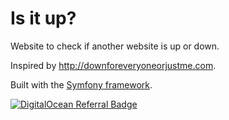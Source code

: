# Is it up?

Website to check if another website is up or down.

Inspired by http://downforeveryoneorjustme.com.

Built with the [Symfony framework](https://symfony.com/).

[![DigitalOcean Referral Badge](https://web-platforms.sfo2.digitaloceanspaces.com/WWW/Badge%202.svg)](https://www.digitalocean.com/?refcode=3a4269a9bfe6&utm_campaign=Referral_Invite&utm_medium=Referral_Program&utm_source=badge)
